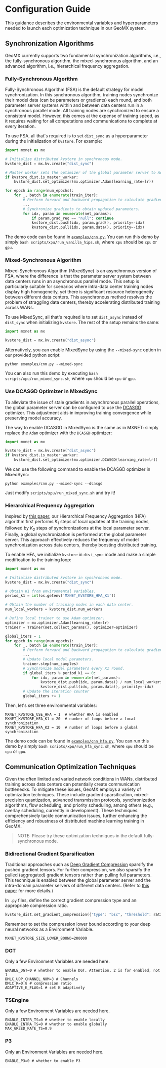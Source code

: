 # Configuration Guide
This guidance describes the environmental variables and hyperparameters needed to launch each optimization technique in our GeoMX system.

## Synchronization Algorithms
GeoMX currently supports two fundamental synchronization algorithms, i.e., the fully-synchronous algorithm, the mixed-synchronous algorithm, and an advanced algorithm, i.e., hierarchical frequency aggregation.

### Fully-Synchronous Algorithm
Fully-Synchronous Algorithm (FSA) is the default strategy for model synchronization. In this synchronous algorithm, training nodes synchronize their model data (can be parameters or gradients) each round, and both parameter server systems within and between data centers run in a synchronous parallel mode. All training nodes are synchronized to ensure a consistent model. However, this comes at the expense of training speed, as it requires waiting for all computations and communications to complete at every iteration.

To use FSA, all that's required is to set `dist_sync` as a hyperparameter during the initialization of `kvstore`. For example:

```python
import mxnet as mx

# Initialize distributed kvstore in synchronous mode.
kvstore_dist = mx.kv.create("dist_sync")

# Master worker sets the optimizer of the global parameter server to Adam.
if kvstore_dist.is_master_worker:
    kvstore_dist.set_optimizer(mx.optimizer.Adam(learning_rate=lr))

for epoch in range(num_epochs):
    for _, batch in enumerate(train_iter):
        # Perform forward and backward propagation to calculate gradients.
        ...
        # Synchronize gradients to obtain updated parameters.
        for idx, param in enumerate(net_params):
            if param.grad_req == "null": continue
            kvstore_dist.push(idx, param.grad(), priority=-idx)
            kvstore_dist.pull(idx, param.data(), priority=-idx)
```

The demo code can be found in [`examples/cnn.py`](https://github.com/INET-RC/GeoMX/blob/main/examples/cnn.py). You can run this demo by simply `bash scripts/xpu/run_vanilla_hips.sh`, where `xpu` should be `cpu` or `gpu`.

### Mixed-Synchronous Algorithm
Mixed-Synchronous Algorithm (MixedSync) is an asynchronous version of FSA, where the difference is that the parameter server system between data centers runs in an asynchronous parallel mode. This setup is particularly suitable for scenarios where intra-data center training nodes display high homogeneity, yet there is significant resource heterogeneity between different data centers. This asynchronous method resolves the problem of straggling data centers, thereby accelerating distributed training across WANs.

To use MixedSync, all that's required is to set `dist_async` instead of `dist_sync` when initializing `kvstore`. The rest of the setup remains the same:

```python
import mxnet as mx

kvstore_dist = mx.kv.create("dist_async")
```

Alternatively, you can enable MixedSync by using the `--mixed-sync` option in our provided python script:

```shell
python examples/cnn.py --mixed-sync
```

You can also run this demo by executing `bash scripts/xpu/run_mixed_sync.sh`, where `xpu` should be `cpu` or `gpu`.

### Use DCASGD Optimizer in MixedSync
To alleviate the issue of stale gradients in asynchronous parallel operations, the global parameter server can be configured to use the [DCASGD](http://proceedings.mlr.press/v70/zheng17b/zheng17b.pdf) optimizer. This adjustment aids in improving training convergence while preserving model accuracy.

The way to enable DCASGD in MixedSync is the same as in MXNET: simply replace the `Adam` optimizer with the `DCASGD` optimizer:

```python
import mxnet as mx

kvstore_dist = mx.kv.create("dist_async")
if kvstore_dist.is_master_worker:
    kvstore_dist.set_optimizer(mx.optimizer.DCASGD(learning_rate=lr))
```

We can use the following command to enable the DCASGD optimizer in MixedSync:

```shell
python examples/cnn.py --mixed-sync --dcasgd
```

Just modify `scripts/xpu/run_mixed_sync.sh` and try it!

### Hierarchical Frequency Aggregation
Inspired by [this paper](https://ieeexplore.ieee.org/abstract/document/9148862), our Hierarchical Frequency Aggregation (HFA) algorithm first performs $K_1$ steps of local updates at the training nodes, followed by $K_2$ steps of synchronizations at the local parameter server. Finally, a global synchronization is performed at the global parameter server. This approach effectively reduces the frequency of model synchronization across data centers, thereby boosting distributed training.

To enable HFA, we initialize `kvstore` in `dist_sync` mode and make a simple modification to the training loop:

```python
import mxnet as mx

# Initialize distributed kvstore in synchronous mode.
kvstore_dist = mx.kv.create("dist_sync")

# Obtain K1 from environmental variables.
period_k1 = int(os.getenv('MXNET_KVSTORE_HFA_K1'))

# Obtain the number of training nodes in each data center.
num_local_workers = kvstore_dist.num_workers

# Define local trainer to use Adam optimizer.
optimizer = mx.optimizer.Adam(learning_rate=lr)
trainer = Trainer(net.collect_params(), optimizer=optimizer)

global_iters = 1
for epoch in range(num_epochs):
    for _, batch in enumerate(train_iter):
        # Perform forward and backward propagation to calculate gradients.
        ...
        # Update local model parameters.
        trainer.step(num_samples)
        # Synchronize model parameters every K1 round.
        if global_iters % period_k1 == 0:
            for idx, param in enumerate(net_params):
                kvstore_dist.push(idx, param.data() / num_local_workers, priority=-idx)
                kvstore_dist.pull(idx, param.data(), priority=-idx)
        # Update the iteration counter
        global_iters += 1
```

Then, let's set three environmental variables:

```shell
MXNET_KVSTORE_USE_HFA = 1  # whether HFA is enabled
MXNET_KVSTORE_HFA_K1 = 20  # number of loops before a local synchronization
MXNET_KVSTORE_HFA_K2 = 10  # number of loops before a global synchronization
```

The demo code can be found in [`examples/cnn_hfa.py`](https://github.com/INET-RC/GeoMX/blob/main/examples/cnn_hfa.py). You can run this demo by simply `bash scripts/xpu/run_hfa_sync.sh`, where `xpu` should be `cpu` or `gpu`.

## Communication Optimization Techniques
Given the often limited and varied network conditions in WANs, distributed training across data centers can potentially create communication bottlenecks. To mitigate these issues, GeoMX employs a variety of optimization techniques. These include gradient sparsification, mixed-precision quantization, advanced transmission protocols, synchronization algorithms, flow scheduling, and priority scheduling, among others (e.g., overlay scheduling, currently in development). These techniques comprehensively tackle communication issues, further enhancing the efficiency and robustness of distributed machine learning training in GeoMX.

> NOTE: Please try these optimization techniques in the default fully-synchronous mode.

### Bidirectional Gradient Sparsification
Traditional approaches such as [Deep Gradient Compression](https://arxiv.org/pdf/1712.01887.pdf) sparsify the pushed gradient tensors. For further compression, we also sparsify the pulled (aggregated) gradient tensors rather than pulling full parameters. This technique is enabled between the global parameter server and the intra-domain parameter servers of different data centers. (Refer to [this paper](https://www.zte.com.cn/content/dam/zte-site/res-www-zte-com-cn/mediares/magazine/publication/com_cn/article/202005/cn202005004.pdf) for more details.)

In `.py` files, define the correct gradient compression type and an appropriate compression ratio.

```python
kvstore_dist.set_gradient_compression({"type": "bsc", "threshold": ratio})
```

Remember to set the compression lower bound according to your deep neural networks as a Environment Variable.

```shell
MXNET_KVSTORE_SIZE_LOWER_BOUND=200000
```

### DGT

Only a few Environment Variables are needed here.

```shell
ENABLE_DGT=0 # whether to enable DGT. Attention, 2 is for enabled, not 1
DMLC_UDP_CHANNEL_NUM=3 # Channels
DMLC_K=0.8 # compression ratio
ADAPTIVE_K_FLAG=1 # set K adaptively
```

### TSEngine

Only a few Environment Variables are needed here.

```shell
ENABLE_INTER_TS=0 # whether to enable locally
ENABLE_INTRA_TS=0 # whether to enable globally
MAX_GREED_RATE_TS=0.9
```

### P3

Only an Environment Variables are needed here.

```shell
ENABLE_P3=0 # whether to enable P3
```
